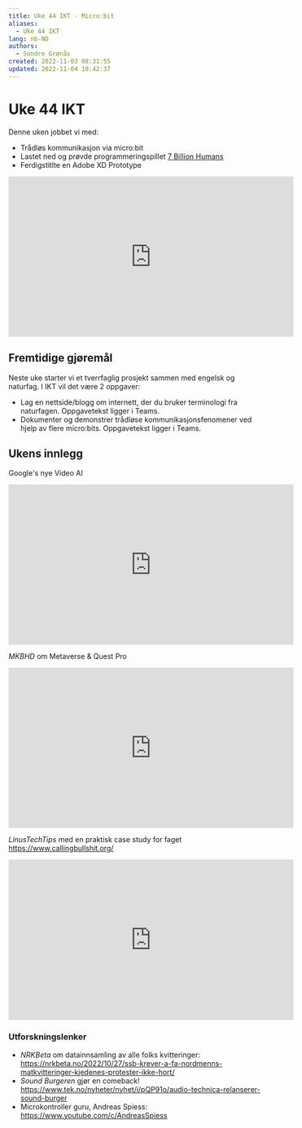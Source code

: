 ```yaml
---
title: Uke 44 IKT - Micro:bit
aliases: 
  - Uke 44 IKT
lang: nb-NO
authors:
  - Sondre Grønås
created: 2022-11-03 08:31:55
updated: 2022-11-04 10:42:37
---
```

# Uke 44 IKT
Denne uken jobbet vi med:
- Trådløs kommunikasjon via micro:bit
- Lastet ned og prøvde programmeringspillet [7 Billion Humans](https://spill.iktim.no/7-Billion-Humans)
- Ferdigstitlte en Adobe XD Prototype

<iframe width="560" height="315" src="https://www.youtube.com/embed/JPjh8bWTjtI" title="YouTube video player" frameborder="0" allow="accelerometer; autoplay; clipboard-write; encrypted-media; gyroscope; picture-in-picture" allowfullscreen></iframe>

## Fremtidige gjøremål
Neste uke starter vi et tverrfaglig prosjekt sammen med engelsk og naturfag. I IKT vil det være 2 oppgaver:
- Lag en nettside/blogg om internett, der du bruker terminologi fra naturfagen. Oppgavetekst ligger i Teams.
- Dokumenter og demonstrer trådløse kommunikasjonsfenomener ved hjelp av flere micro:bits. Oppgavetekst ligger i Teams.

## Ukens innlegg
Google's nye Video AI
<iframe width="560" height="315" src="https://www.youtube.com/embed/YxmAQiiHOkA" title="YouTube video player" frameborder="0" allow="accelerometer; autoplay; clipboard-write; encrypted-media; gyroscope; picture-in-picture" allowfullscreen></iframe>

_MKBHD_ om Metaverse & Quest Pro
<iframe width="560" height="315" src="https://www.youtube.com/embed/CqkhjL3WvWQ" title="YouTube video player" frameborder="0" allow="accelerometer; autoplay; clipboard-write; encrypted-media; gyroscope; picture-in-picture" allowfullscreen></iframe>

_LinusTechTips_ med en praktisk case study for faget https://www.callingbullshit.org/
<iframe width="560" height="315" src="https://www.youtube.com/embed/NMFQ3YvR3Eo" title="YouTube video player" frameborder="0" allow="accelerometer; autoplay; clipboard-write; encrypted-media; gyroscope; picture-in-picture" allowfullscreen></iframe>

### Utforskningslenker
- _NRKBeta_ om datainnsamling av alle folks kvitteringer: https://nrkbeta.no/2022/10/27/ssb-krever-a-fa-nordmenns-matkvitteringer-kjedenes-protester-ikke-hort/
- _Sound Burgeren_ gjør en comeback! https://www.tek.no/nyheter/nyhet/i/pQP91o/audio-technica-relanserer-sound-burger
- Microkontroller guru, Andreas Spiess: https://www.youtube.com/c/AndreasSpiess